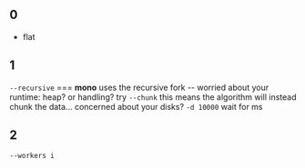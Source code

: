 ## 0
- flat
## 1
`--recursive` === **mono** uses the recursive fork -- worried about your runtime: heap? or handling? try
`--chunk` this means the algorithm will instead chunk the data...
concerned about your disks?
`-d 10000` wait for ms 
## 2 
`--workers i`
